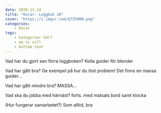 ```yaml
---
date: 2020-11-24
title: "Oscar: Loggbok 10"
cover: "https://i.imgur.com/Q7ZV9RN.png"
categories: 
    - Oscar
tags:
    - kategorier här?
    - om ni vill
    - bottom text
---
```



Vad har du gjort sen förra loggboken?
Kolla guider för blender

Vad har gått bra? Ge exempel på hur du löst problem!
Det finns en massa guider...

Vad har gått mindre bra? 
MASSA...

Vad ska du jobba med härnäst?
forts. med matsals bord samt klocka

(Hur fungerar samarbetet?)
Som alltid, bra
